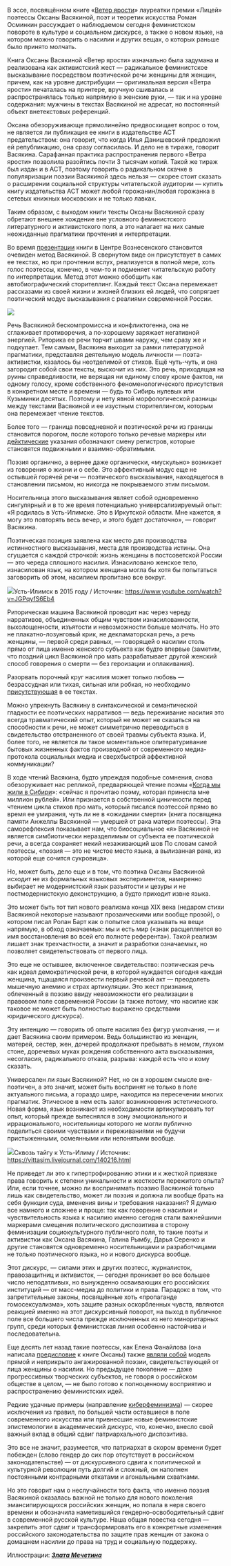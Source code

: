 В эссе, посвящённом книге «[Ветер ярости](https://discours.io/articles/chapters/pochti-vs-o-eve-elena-fanaylova-o-novoy-knige-oksany-vasyakinoy)» лауреатки премии «Лицей» поэтессы Оксаны Васякиной, поэт и теоретик искусства Роман Осминкин рассуждает о наблюдаемом сегодня феминистском повороте в культуре и социальном дискурсе, а также о новом языке, на котором можно говорить о насилии и других вещах, о которых раньше было принято молчать. 

Книга Оксаны Васякиной «Ветер ярости» изначально была задумана и реализована как активистский жест — радикальное феминистское высказывание посредством поэтической речи женщины для женщин, причем, как на уровне дистрибуции — оригинальная версия «Ветра ярости» печаталась на принтере, вручную сшивалась и распространялась только напрямую в женские руки, — так и на уровне содержания: мужчины в текстах Васякиной не адресат, но постоянный объект внетекстовых референций. 

Оксана обезоруживающе прямолинейно предвосхищает вопрос о том, не является ли публикация ее книги в издательстве АСТ предательством: она говорит, что когда Илья Данишевский предложил ей републикацию, она сразу согласилась. И дело не в тираже, говорит Васякина. Сарафанная практика распространения первого «Ветра ярости» позволила разойтись почти 3 тысячам копий. Такой же тираж был издан и в АСТ, поэтому говорить о радикальном скачке в популяризации поэзии Васякиной здесь нельзя — скорее стоит сказать о расширении социальной структуры читательской аудитории — купить книгу издательства АСТ может любой горожанин/любая горожанка в сетевых книжных московских и не только лавках.

Таким образом, с выходом книги тексты Оксаны Васякиной сразу обретают внешнее хождение вне условного феминистского литературного и активистского поля, а это налагает на них самые неожиданные прагматики прочтения и интерпретации. 

Во время [презентации](http://voznesenskycenter.ru/prezentatsiya-knig/veter-yarosti-prezentatsiya-knigi-oksany-vasyakinoy/) книги в Центре Вознесенского становится очевиден метод Васякиной. В свернутом виде он присутствует в самих ее текстах, но при прочтении вслух, реализуется в полной мере, хоть голос поэтессы, конечно, в чем-то и подменяет читательскую работу по интерпретации. Метод этот можно обобщить как автобиографический сторителлинг. Каждый текст Оксана перемежает рассказами из своей жизни и жизней близких ей людей, что сопрягает поэтический модус высказывания с реалиями современной России. 

![](https://assets.discours.io/unsafe/900x/production/image/12a482b0-b516-11e9-a7f4-5b3602116333.JPG)

Речь Васякиной бескомпромиссна и конфликтогенна, она не сглаживает противоречия, а по-хорошему заряжает негативной энергией. Риторика ее речи торчит швами наружу, чем сразу же и подкупает. Тем самым, Васякина выходит за рамки литературной прагматики, представляя деятельную модель личности — поэта-активистки, казалось бы неотделимой от стихов. Ещё чуть-чуть, и она загородит собой свои тексты, выскочит из них. Это речь, приходящая на руины справедливости, не верящая ни единому слову кроме фактов, ни одному голосу, кроме собственного феноменологического присутствия в конкретном месте и времени — будь то Сибирь нулевых или Кузьминки десятых. Поэтому и нету явной морфологической разницы между текстами Васякиной и ее изустным сторителлингом, которым она перемежает чтение текстов. 

Более того — граница повседневной и поэтической речи из границы становится порогом, после которого только речевые маркеры или [дейктические](https://ru.wikiversity.org/wiki/%D0%9A%D0%B0%D1%82%D0%B5%D0%B3%D0%BE%D1%80%D0%B8%D1%8F_%D0%B4%D0%B5%D0%B9%D0%BA%D1%81%D0%B8%D1%81%D0%B0) указания обозначают смену регистров, которые становятся подвижными и взаимно-обратимыми. 

Поэзия органично, а вернее даже органически, «мускульно» возникает из говорения о жизни и о себе. Это аффективный модус еще не остывшей горячей речи — поэтического высказывания, находящегося в становлении письмом, но никогда не покрываемого этим письмом.

Носительница этого высказывания являет собой одновременно сингулярный и в то же время потенциально универсализируемый опыт: «Я родилась в Усть-Илимске. Это в Иркутской области. Мне кажется, я могу это повторять весь вечер, и этого будет достаточно», — говорит Васякина. 

Поэтическая позиция заявлена как место для производства истинностного высказывания, места для производства истины. Она сгущается с каждой строчкой: жизнь женщины в постсоветской России — это череда сплошного насилия. Изнасиловано женское тело, изнасилован язык, на котором женщина могла бы хотя бы попытаться заговорить об этом, насилием пропитано все вокруг. 

![](https://assets.discours.io/unsafe/900x/production/image/6f61c590-b515-11e9-a7f4-5b3602116333.jpg)Усть-Илимск в 2015 году / Источник: https://www.youtube.com/watch?v=JGPqyfS6Eb4

Риторическая машина Васякиной проводит нас через череду нарративов, объединенных общим чувством изнасилованности, выхолощенности, изъятости и невозможности больше молчать. Но это не плакатно-лозунговый крик, не декламаторская речь, а речь женщины, — первой среди равных, — говорящей о насилии столь прямо от лица именно женского субъекта как будто впервые (заметим, что поздний цикл Васякиной про мать разрабатывает другой женский способ говорения о смерти — без героизации и оплакивания). 

Разорвать порочный круг насилия может только любовь — безрассудная или тихая, сильная или робкая, но необходимо [присутствующая](https://www.colta.ru/articles/literature/21144-v-moey-utopii-seksa-net-est-kakaya-to-drugaya-blizost) в ее текстах. 

Можно упрекнуть Васякину в синтаксической и семантической гладкости ее поэтических нарративов — ведь переживание насилия это всегда травматический опыт, который не может не сказаться на способности к речи, не может симметрично переводиться в свидетельство отстраненного от своей травмы субъекта языка. И, более того, не является ли такое моментальное олитературивание бытовых жизненных фактов производной от современного медиа-протокола социальных медиа и сверхбыстрой аффективной коммуникации? 

В ходе чтений Васякина, будто упреждая подобные сомнения, снова обезоруживает нас репликой, предваряющей чтение поэмы «[Когда мы жили в Сибири](https://snob.ru/entry/159991/)»: «сейчас я прочитаю поэму, которая принесла мне миллион рублей». Или признается в собственной циничности перед чтением цикла стихов про мать, который писался поэтессой прямо во время ее умирания, чуть ли не в «ожидании смерти» (книга посвящена памяти Анжеллы Васякиной — умершей от рака матери поэтессы). Эта саморефлексия показывает нам, что биосоциальное «я» Васякиной не является симбиотически неразделимым от субъекта ее поэтической речи, а всегда сохраняет некий незаживающий шов По словам самой поэтессы, «поэзия — это не чистое место языка, а вылизанная рана, из которой еще сочится сукровица». 

Но, может быть, дело еще и в том, что поэтика Оксаны Васякиной исходит не из формальных языковых экспериментов, намеренно выбирает не модернистский язык разъятости и цезуры и не постмодернистскую деконструкцию, а будто приходит извне языка. 

Это может быть тот тип нового реализма конца ХIХ века (недаром стихи Васякиной некоторые называют прозаическими или вообще прозой), о котором писал Ролан Барт как о попытке слов указывать на вещи напрямую, в обход означаемых: мы и есть мир («знак расщепляется во имя восстановления во всей его полноте референта»). Такой реализм лишает знак трехчастности, а значит и разработки означаемых, но позволяет свидетельствовать от первого лица. 

Это еще не остывшее, включенное свидетельство: поэтическая речь как идеал демократической речи, в которой нуждается сегодня каждая женщина, тщащаяся произвести первый речевой акт — преодолеть мышечную анемию и страх артикуляции. Это жест признания, облеченный в поэзию ввиду невозможности его реализации в правовом поле современной России (а также потому, что насилие как таковое не может быть полностью выражено средствами юридического дискурса). 

Эту интенцию — говорить об опыте насилия без фигур умолчания, — и дает Васякина своим примером. Ведь большинство из женщин, матерей, сестер, жен, дочерей продолжают пребывать в немом, глухом стоне, доречевых муках рождения собственного акта высказывания, несогласия, радикального отказа, разрыва: каждой есть что и кому сказать. 

Универсален ли язык Васякиной? Нет, но он в хорошем смысле вне-поэтичен, а это значит, может быть воспринят не только в поле актуального письма, а гораздо шире, находится на пересечении многих прагматик. Этическое в нем есть залог возникновения эстетического. Новая форма, язык возникают из необходимости артикулировать тот опыт, который прежде вытеснялся в зону эмоционального и иррационального, носительницы которого не могли публично поделиться своими чувствами и переживаниями не будучи пристыженными, осмеянными или непонятыми вообще. 

![](https://assets.discours.io/unsafe/900x/production/image/e6bc1510-b514-11e9-a7f4-5b3602116333.jpg)Сквозь тайгу к Усть-Илиму / Источник: https://vittasim.livejournal.com/140216.html

Не приведет ли это к гипертрофированию этики и к жесткой привязке права говорить к степени уникальности и жесткости пережитого опыта? Или, если точнее, можно ли воспринимать поэзию Васякиной только лишь как свидетельство, может ли поэзия и должна ли вообще брать на себя функции суда, вменения вины и требования наказания? Я думаю все намного и сложнее и проще: так как говорение о насилии и чувствительность языка к насилию именно сегодня стали важнейшими маркерами смещения политического диспозитива в сторону феминизации социокультурного публичного поля, то такие поэты и активистки как Оксана Васякина, Галина Рымбу, Дарья Серенко и другие становятся одновременно носительницами и разработчицами не только поэтического языка, но и нового дискурса вообще. 

Этот дискурс, — силами этих и других поэтесс, журналисток, правозащитниц и активисток, — сегодня проникает во все большее число неподатливых, но вынужденно осваивающих его российских институций — от масс-медиа до политики и права. Парадокс в том, что запретительные законы, посвящённые хоть «пропаганде гомосексуализма», хоть защите разных оскорбленных чувств, являются реакцией именно на этот дискурсивный поворот, на выход в публичное поле все большего числа прежде исключенных из него миноритарных групп, среди которых феминистская линия особенно настойчива и последовательна. 

Еще десять лет назад такие поэтессы, как Елена Фанайлова (она написала [предисловие](https://discours.io/articles/chapters/pochti-vs-o-eve-elena-fanaylova-o-novoy-knige-oksany-vasyakinoy) к книге Оксаны) также [являли собой](http://www.vavilon.ru/texts/fanailova0.html) модель прямой и неприкрыто ангажированной поэзии, свидетельствующей от лица женщины о насилии. Но предыдущее поколение — даже прогрессивных творческих субъектов, не говоря о российском обществе в целом, — не было готово к полноценному восприятию и распространению феминистских идей. 

Редкие удачные примеры (направление [киберфеминизма](https://daily.afisha.ru/archive/vozduh/art/kiberfeminizm-v-rossii-ot-tehno-do-payalnika/)) — скорее исключения из правил, по большей части оставшиеся в поле современного искусства или привнесшие новые феминистские эпистемологии в академический дискурс, что, конечно, внесло свой важный вклад в общий сдвиг патриархального диспозитива. 

Это все не значит, разумеется, что патриархат в скором времени будет побежден (слово гендер до сих пор отсутствует в российском законодательстве) — от дискурсивного сдвига к политической и культурной революции путь долгий и сложный, он наполнен постоянными контрарными откатами и агональными схватками.  


Но это говорит нам о неслучайности того факта, что именно поэзия Васякиной оказалась важной не только для нового поколения эмансипирующихся российских женщин, но попала в нерв своего времени и обозначила наметившийся гендерно-освободительный сдвиг в современной русской культуре. Наша общая повестка сегодня — закрепить этот сдвиг и трансформировать его в конкретные изменения российского законодательства по защите прав женщин от закона о домашнем насилии до права на труд и социальную поддержку.

Иллюстрации: _**[Злата Мечетина](https://zzzltm.tumblr.com/)**_  


